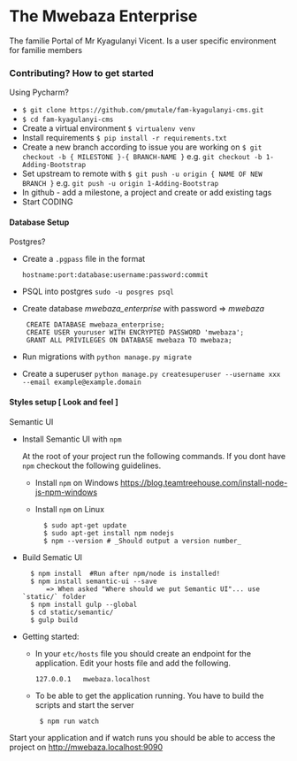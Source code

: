 # The Mwebaza Enterprise
The familie Portal of Mr Kyagulanyi Vicent. Is a user specific environment for familie members 

### Contributing? How to get started 
Using Pycharm? 
  - `$ git clone https://github.com/pmutale/fam-kyagulanyi-cms.git`
  - `$ cd fam-kyagulanyi-cms`
  - Create a virtual environment `$ virtualenv venv`
  - Install requirements `$ pip install -r requirements.txt`
  - Create a new branch according to issue you are working on `$ git checkout -b { MILESTONE }-{ BRANCH-NAME }` e.g. `git checkout -b 1-Adding-Bootstrap`
  - Set upstream to remote with `$ git push -u origin { NAME OF NEW BRANCH }` e.g. `git push -u origin 1-Adding-Bootstrap`
  - In github - add a milestone, a project and create or add existing tags
  - Start CODING

#### Database Setup
Postgres?
  -  Create a `.pgpass` file in the format
 
      ```hostname:port:database:username:password:commit```
  -  PSQL into postgres `sudo -u posgres psql`
  -  Create database *mwebaza_enterprise* with password => _mwebaza_
     ```
      CREATE DATABASE mwebaza_enterprise;
      CREATE USER youruser WITH ENCRYPTED PASSWORD 'mwebaza';
      GRANT ALL PRIVILEGES ON DATABASE mwebaza TO mwebaza;
      ```
    
  -  Run migrations with `python manage.py migrate`
  -  Create a superuser `python manage.py createsuperuser --username xxx --email example@example.domain`

#### Styles setup [ Look and feel ]
Semantic UI

  - Install Semantic UI with `npm`
     
     At the root of your project run the following commands. If you dont have `npm` checkout the
     following guidelines.
    
     -  Install `npm` on Windows 
        https://blog.teamtreehouse.com/install-node-js-npm-windows
        
     -  Install `npm` on Linux
        ```
          $ sudo apt-get update
          $ sudo apt-get install npm nodejs
          $ npm --version # _Should output a version number_
        ```
  - Build Sematic UI 
      ```
        $ npm install  #Run after npm/node is installed!
        $ npm install semantic-ui --save
            => When asked "Where should we put Semantic UI"... use `static/` folder
        $ npm install gulp --global
        $ cd static/semantic/
        $ gulp build
      ```
  - Getting started:
     -  In your `etc/hosts` file you should create an endpoint for the application. Edit your hosts
         file and add the following.
        
         `127.0.0.1   mwebaza.localhost`
      
     -  To be able to get the application running. You have to build the scripts and start the server
         ```
          $ npm run watch
         ```

Start your application and if watch runs you should be able to access the project on http://mwebaza.localhost:9090

